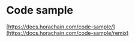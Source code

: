 # Code sample

[https://docs.horachain.com/code-sample/](https://docs.horachain.com/code-sample/remix)

